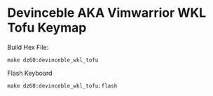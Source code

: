 # Devinceble AKA Vimwarrior WKL Tofu Keymap

Build Hex File:

    make dz60:devinceble_wkl_tofu

Flash Keyboard

    make dz60:devinceble_wkl_tofu:flash
